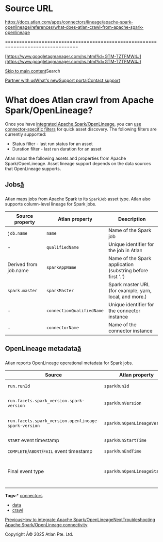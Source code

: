 # Source URL
https://docs.atlan.com/apps/connectors/lineage/apache-spark-openlineage/references/what-does-atlan-crawl-from-apache-spark-openlineage

================================================================================

<!--
canonical: https://docs.atlan.com/apps/connectors/lineage/apache-spark-openlineage/references/what-does-atlan-crawl-from-apache-spark-openlineage
link-alternate: https://docs.atlan.com/apps/connectors/lineage/apache-spark-openlineage/references/what-does-atlan-crawl-from-apache-spark-openlineage
meta-description: Atlan maps the following assets and properties from Apache Spark/OpenLineage. Asset lineage support depends on the data sources that OpenLineage supports.
meta-docsearch:docusaurus_tag: docs-default-current
meta-docsearch:language: en
meta-docsearch:version: current
meta-docusaurus_locale: en
meta-docusaurus_tag: docs-default-current
meta-docusaurus_version: current
meta-generator: Docusaurus v3.8.1
meta-og-description: Atlan maps the following assets and properties from Apache Spark/OpenLineage. Asset lineage support depends on the data sources that OpenLineage supports.
meta-og-locale: en
meta-og-title: What does Atlan crawl from Apache Spark/OpenLineage? | Atlan Documentation
meta-og-url: https://docs.atlan.com/apps/connectors/lineage/apache-spark-openlineage/references/what-does-atlan-crawl-from-apache-spark-openlineage
meta-twitter:card: summary_large_image
meta-viewport: width=device-width,initial-scale=1
title: What does Atlan crawl from Apache Spark/OpenLineage? | Atlan Documentation
-->

[https://www.googletagmanager.com/ns.html?id=GTM-TZTFMW4J](https://www.googletagmanager.com/ns.html?id=GTM-TZTFMW4J)

[Skip to main content](#__docusaurus_skipToContent_fallback)Search

[Partner with us](https://docs.google.com/forms/d/e/1FAIpQLScuAIhCm2GS7YFstrOjawbP8J7PUmOynQo7wI2yGCcCyEcVSw/viewform)[What's new](https://shipped.atlan.com/)[Support portal](https://atlan.zendesk.com/auth/v2/login/signin?return_to=https%3A%2F%2Fatlan.zendesk.com%2Fhc%2Fen-us&theme=hc&locale=en-us&brand_id=1900000425113&auth_origin=1900000425113%2Cfalse%2Ctrue)[Contact support](/support/submit-request)

What does Atlan crawl from Apache Spark/OpenLineage?
====================================================

Once you have [integrated Apache Spark/OpenLineage](/apps/connectors/lineage/apache-spark-openlineage/how-tos/integrate-apache-spark-openlineage), you can [use connector\-specific filters](/product/capabilities/discovery/how-tos/use-the-filters-menu#connector-specific-filters) for quick asset discovery. The following filters are currently supported:

* Status filter \- last run status for an asset
* Duration filter \- last run duration for an asset

Atlan maps the following assets and properties from Apache Spark/OpenLineage. Asset lineage support depends on the data sources that OpenLineage supports.

Jobs[â](#jobs "Direct link to Jobs")
--------------------------------------

Atlan maps jobs from Apache Spark to its `SparkJob` asset type. Atlan also supports column\-level lineage for Spark jobs.

| Source property | Atlan property | Description |
| --- | --- | --- |
| `job.name` | `name` | Name of the Spark job |
| \- | `qualifiedName` | Unique identifier for the job in Atlan |
| Derived from job.name | `sparkAppName` | Name of the Spark application (substring before first '.') |
| `spark.master` | `sparkMaster` | Spark master URL (for example, yarn, local, and more.) |
| \- | `connectionQualifiedName` | Unique identifier for the connector instance |
| \- | `connectorName` | Name of the connector instance |

OpenLineage metadata[â](#openlineage-metadata "Direct link to OpenLineage metadata")
--------------------------------------------------------------------------------------

Atlan reports OpenLineage operational metadata for Spark jobs.

| Source | Atlan property | Description |
| --- | --- | --- |
| `run.runId` | `sparkRunId` | Unique run identifier |
| `run.facets.spark_version.spark-version` | `sparkRunVersion` | Spark runtime version |
| `run.facets.spark_version.openlineage-spark-version` | `sparkRunOpenLineageVersion` | OpenLineage library version |
| `START` event timestamp | `sparkRunStartTime` | Job start time |
| `COMPLETE`/`ABORT`/`FAIL` event timestamp | `sparkRunEndTime` | Job end time |
| Final event type | `sparkRunOpenLineageState` | Status of the job (COMPLETE, FAIL, ABORT) |

**Tags:*** [connectors](/tags/connectors)
* [data](/tags/data)
* [crawl](/tags/crawl)

[PreviousHow to integrate Apache Spark/OpenLineage](/apps/connectors/lineage/apache-spark-openlineage/how-tos/integrate-apache-spark-openlineage)[NextTroubleshooting Apache Spark/OpenLineage connectivity](/apps/connectors/lineage/apache-spark-openlineage/troubleshooting/troubleshooting-apache-spark-openlineage-connectivity)

Copyright Â© 2025 Atlan Pte. Ltd.

